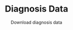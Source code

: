 ---
type: dataset
title: Diagnosis Data
subtitle: Download diagnosis data
category: Diagnosis
order: 240
download_url: https://doi.org/10.6084/m9.figshare.12152967
---